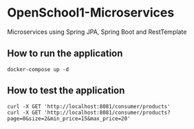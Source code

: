 # OpenSchool1-Microservices
Microservices using Spring JPA, Spring Boot and RestTemplate

## How to run the application
`docker-compose up -d`

## How to test the application
`curl -X GET 'http://localhost:8081/consumer/products'`  
`curl -X GET 'http://localhost:8081/consumer/products?page=0&size=2&min_price=15&max_price=20'` 

